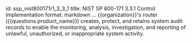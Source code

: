 id: ssp_nist800171r1_3_3_1
title: NIST SP 800-171 3.3.1 Control Implementation
format: markdown
...
{{organization}}'s router ({{questions.product_name}}) creates, protect, and retains system audit records to enable the monitoring, analysis, investigation, and reporting of unlawful, unauthorized, or inappropriate system activity.

